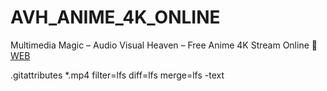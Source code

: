 # AVH_ANIME_4K_ONLINE
Multimedia Magic – Audio Visual Heaven – Free Anime 4K Stream Online 👀
[WEB](https://mattymrozkun.github.io/AVH_ANIME_4K_ONLINE/index2.html)


.gitattributes
*.mp4 filter=lfs diff=lfs merge=lfs -text